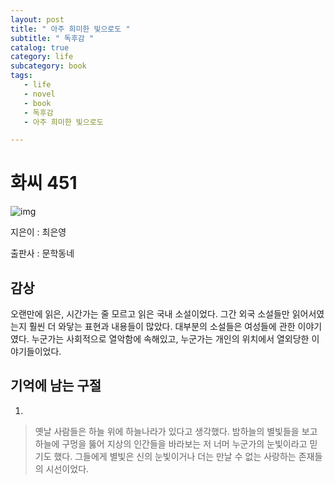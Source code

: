 ```yaml
---
layout: post
title: " 아주 희미한 빛으로도 "
subtitle: " 독후감 "
catalog: true
category: life
subcategory: book
tags:
   - life
   - novel
   - book
   - 독후감
   - 아주 희미한 빛으로도

---
```


# 화씨 451

![img](https://cdn.jsdelivr.net/gh/junsoopooh/importunate-dev.github.io/img/book/20240820.webp)

지은이 : 최은영

출판사 : 문학동네



## 감상

 오랜만에 읽은, 시간가는 줄 모르고 읽은 국내 소설이었다. 그간 외국 소설들만 읽어서였는지 훨씬 더 와닿는 표현과 내용들이 많았다. 대부분의 소설들은 여성들에 관한 이야기였다. 누군가는 사회적으로 열악함에 속해있고, 누군가는 개인의 위치에서 열외당한 이야기들이었다.

## 기억에 남는 구절

1. 

> 옛날 사람들은 하늘 위에 하늘나라가 있다고 생각했다. 밤하늘의 별빛들을 보고 하늘에 구멍을 뚫어 지상의 인간들을 바라보는 저 너머 누군가의 눈빛이라고 믿기도 했다. 그들에게 별빛은 신의 눈빛이거나 더는 만날 수 없는 사랑하는 존재들의 시선이었다.